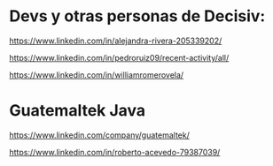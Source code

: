 
Devs y otras personas de Decisiv:
=
https://www.linkedin.com/in/alejandra-rivera-205339202/

https://www.linkedin.com/in/pedroruiz09/recent-activity/all/

https://www.linkedin.com/in/williamromerovela/

Guatemaltek Java
=
https://www.linkedin.com/company/guatemaltek/

https://www.linkedin.com/in/roberto-acevedo-79387039/